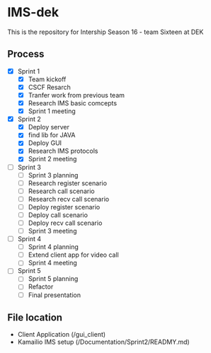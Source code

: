 # IMS-dek
This is the repository for Intership Season 16 - team Sixteen at DEK

## Process
- [x] Sprint 1
    - [x] Team kickoff 
    - [x] CSCF Resarch
    - [x] Tranfer work from previous team
    - [x] Research IMS basic comcepts
    - [x] Sprint 1 meeting 
- [x] Sprint 2
    - [x] Deploy server
    - [x] find lib for JAVA
    - [x] Deploy GUI
    - [x] Research IMS protocols
    - [x] Sprint 2 meeting
- [ ] Sprint 3
    - [ ] Sprint 3 planning
    - [ ] Research register scenario
    - [ ] Research call scenario
    - [ ] Research recv call scenario
    - [ ] Deploy register scenario
    - [ ] Deploy call scenario
    - [ ] Deploy recv call scenario
    - [ ] Sprint 3 meeting
- [ ] Sprint 4
    - [ ] Sprint 4 planning
    - [ ] Extend client app for video call
    - [ ] Sprint 4 meeting
- [ ] Sprint 5
    - [ ] Sprint 5 planning
    - [ ] Refactor
    - [ ] Final presentation

## File location
- Client Application (/gui_client)
- Kamailio IMS setup (/Documentation/Sprint2/READMY.md)